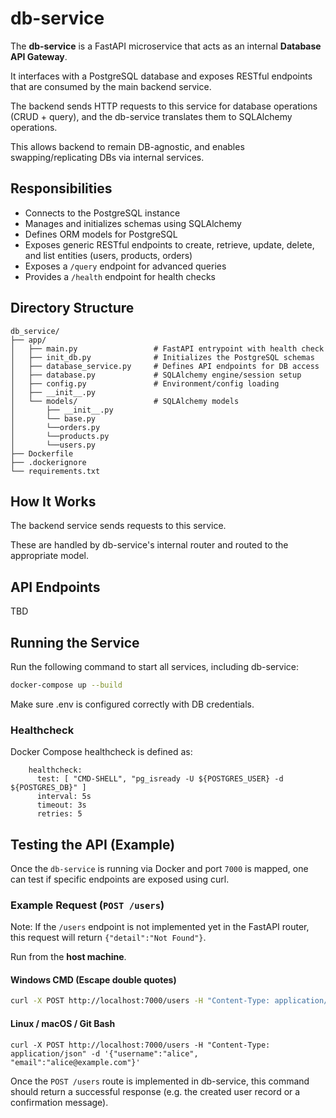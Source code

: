 # db-service

The **db-service** is a FastAPI microservice that acts as an internal **Database API Gateway**.

It interfaces with a PostgreSQL database and exposes RESTful endpoints that are consumed by the main backend service.

The backend sends HTTP requests to this service for database operations (CRUD + query), and the db-service translates them to SQLAlchemy operations.

This allows backend to remain DB-agnostic, and enables swapping/replicating DBs via internal services.

## Responsibilities

- Connects to the PostgreSQL instance
- Manages and initializes schemas using SQLAlchemy
- Defines ORM models for PostgreSQL
- Exposes generic RESTful endpoints to create, retrieve, update, delete, and list entities (users, products, orders)
- Exposes a `/query` endpoint for advanced queries
- Provides a `/health` endpoint for health checks

## Directory Structure

```text
db_service/
├── app/
│   ├── main.py                 # FastAPI entrypoint with health check
│   ├── init_db.py              # Initializes the PostgreSQL schemas
│   ├── database_service.py     # Defines API endpoints for DB access
│   ├── database.py             # SQLAlchemy engine/session setup
│   ├── config.py               # Environment/config loading
│   ├── __init__.py
│   └── models/                 # SQLAlchemy models
│       ├── __init__.py
│       └── base.py
│       └──orders.py
│       └──products.py
│       └──users.py
├── Dockerfile
├── .dockerignore
└── requirements.txt
```

## How It Works

The backend service sends requests to this service.

These are handled by db-service's internal router and routed to the appropriate model.

## API Endpoints

TBD

## Running the Service

Run the following command to start all services, including db-service:

```bash
docker-compose up --build
```

Make sure .env is configured correctly with DB credentials.

### Healthcheck

Docker Compose healthcheck is defined as:

```
    healthcheck:
      test: [ "CMD-SHELL", "pg_isready -U ${POSTGRES_USER} -d ${POSTGRES_DB}" ]
      interval: 5s
      timeout: 3s
      retries: 5
```

## Testing the API (Example)

Once the `db-service` is running via Docker and port `7000` is mapped, one can test if specific endpoints are exposed using curl.

### Example Request (`POST /users`)

Note: If the `/users` endpoint is not implemented yet in the FastAPI router,
this request will return `{"detail":"Not Found"}`.

Run from the **host machine**.

#### Windows CMD (Escape double quotes)

```bash
curl -X POST http://localhost:7000/users -H "Content-Type: application/json" -d "{\"username\":\"alice\", \"email\":\"alice@example.com\"}"
```
#### Linux / macOS / Git Bash

```
curl -X POST http://localhost:7000/users -H "Content-Type: application/json" -d '{"username":"alice", "email":"alice@example.com"}'
```

Once the `POST /users` route is implemented in db-service, this command should return a successful response
(e.g. the created user record or a confirmation message).
